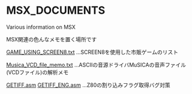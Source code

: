 # MSX_DOCUMENTS
Various information on MSX

MSX関連の色んなメモを置く場所です

[GAME_USING_SCREEN8.txt][1]
...SCREEN8を使用した市販ゲームのリスト

[Musica_VCD_file_memo.txt][2]
...ASCIIの音源ドライバMuSICAの音声ファイル(VCDファイル)の解析メモ

[GETIFF.asm][3]
[GETIFF_ENG.asm][4]
...Z80の割り込みフラグ取得バグ対策



[1]:GAME_USING_SCREEN8.txt
[2]:Musica_VCD_file_memo.txt
[3]:GETIFF.asm
[4]:GETIFF_ENG.asm
